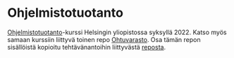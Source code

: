 # Ohjelmistotuotanto

[Ohjelmistotuotanto](https://ohjelmistotuotanto-hy.github.io)-kurssi Helsingin yliopistossa syksyllä 2022.
Katso myös samaan kurssiin liittyvä toinen repo [Ohtuvarasto](https://github.com/PyryL/ohtuvarasto).
Osa tämän repon sisällöistä kopioitu tehtävänantoihin liittyvästä 
[reposta](https://github.com/ohjelmistotuotanto-hy/tehtavat).

